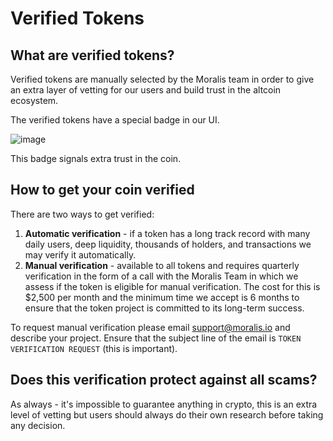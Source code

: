 # Verified Tokens


## What are verified tokens?

Verified tokens are manually selected by the Moralis team in order to give an extra layer of vetting for our users and build trust in the altcoin ecosystem.

The verified tokens have a special badge in our UI.

![image](https://github.com/MoralisWeb3/moralis-money-faq/assets/11097108/05c23f8c-cc67-446c-abaa-30bbed948899)

This badge signals extra trust in the coin.

## How to get your coin verified

There are two ways to get verified:

1. **Automatic verification** - if a token has a long track record with many daily users, deep liquidity, thousands of holders, and transactions we may verify it automatically.
2. **Manual verification** - available to all tokens and requires quarterly verification in the form of a call with the Moralis Team in which we assess if the token is eligible for manual verification. The cost for this is $2,500 per month and the minimum time we accept is 6 months to ensure that the token project is committed to its long-term success.

To request manual verification please email support@moralis.io and describe your project. Ensure that the subject line of the email is `TOKEN VERIFICATION REQUEST` (this is important).

## Does this verification protect against all scams?

As always - it's impossible to guarantee anything in crypto, this is an extra level of vetting but users should always do their own research before taking any decision.


